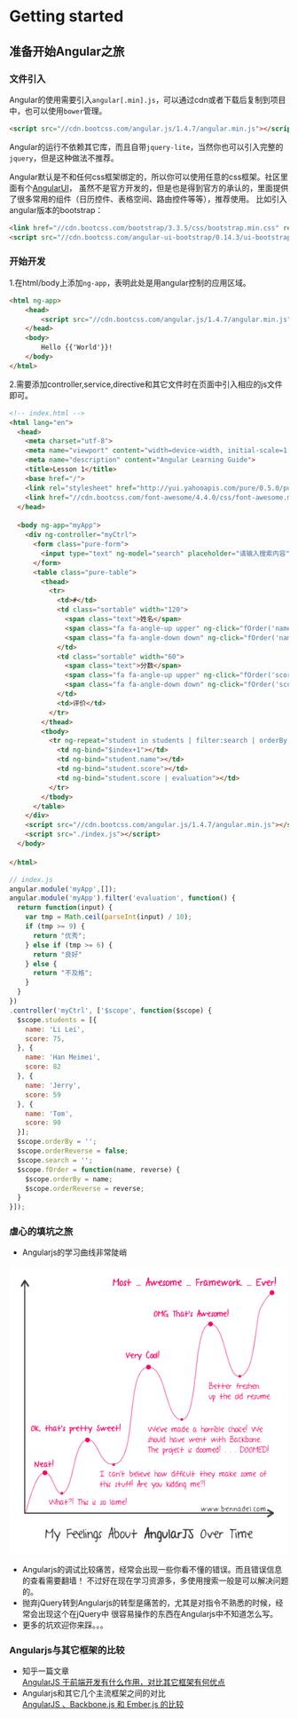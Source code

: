 # Getting started
## 准备开始Angular之旅
### 文件引入
Angular的使用需要引入`angular[.min].js`，可以通过cdn或者下载后复制到项目中，也可以使用`bower`管理。

```html
<script src="//cdn.bootcss.com/angular.js/1.4.7/angular.min.js"></script>
```

Angular的运行不依赖其它库，而且自带`jquery-lite`，当然你也可以引入完整的`jquery`，但是这种做法不推荐。

Angular默认是不和任何css框架绑定的，所以你可以使用任意的css框架。社区里面有个[AngularUI](https://angular-ui.github.io/)，
虽然不是官方开发的，但是也是得到官方的承认的，里面提供了很多常用的组件（日历控件、表格空间、路由控件等等），推荐使用。
比如引入angular版本的bootstrap：
```html
<link href="//cdn.bootcss.com/bootstrap/3.3.5/css/bootstrap.min.css" rel="stylesheet">
<script src="//cdn.bootcss.com/angular-ui-bootstrap/0.14.3/ui-bootstrap.min.js"></script>
```

### 开始开发
1.在html/body上添加`ng-app`，表明此处是用angular控制的应用区域。

```html
<html ng-app>
    <head>
        <script src="//cdn.bootcss.com/angular.js/1.4.7/angular.min.js"></script>
    </head>
    <body>
        Hello {{'World'}}!
    </body>
</html>
```

2.需要添加controller,service,directive和其它文件时在页面中引入相应的js文件即可。

```html
<!-- index.html -->
<html lang="en">
  <head>
    <meta charset="utf-8">
    <meta name="viewport" content="width=device-width, initial-scale=1.0">
    <meta name="description" content="Angular Learning Guide">
    <title>Lesson 1</title>
    <base href="/">
    <link rel="stylesheet" href="http://yui.yahooapis.com/pure/0.5.0/pure-min.css">
    <link href="//cdn.bootcss.com/font-awesome/4.4.0/css/font-awesome.min.css" rel="stylesheet">
  </head>

  <body ng-app="myApp">
    <div ng-controller="myCtrl">
      <form class="pure-form">
        <input type="text" ng-model="search" placeholder="请输入搜索内容">
      </form>
      <table class="pure-table">
        <thead>
          <tr>
            <td>#</td>
            <td class="sortable" width="120">
              <span class="text">姓名</span>
              <span class="fa fa-angle-up upper" ng-click="fOrder('name',false)"></span>
              <span class="fa fa-angle-down down" ng-click="fOrder('name',true)"></span>
            </td>
            <td class="sortable" width="60">
              <span class="text">分数</span>
              <span class="fa fa-angle-up upper" ng-click="fOrder('score',false)"></span>
              <span class="fa fa-angle-down down" ng-click="fOrder('score',true)"></span>
            </td>
            <td>评价</td>
          </tr>
        </thead>
        <tbody>
          <tr ng-repeat="student in students | filter:search | orderBy:orderBy:orderReverse">
            <td ng-bind="$index+1"></td>
            <td ng-bind="student.name"></td>
            <td ng-bind="student.score"></td>
            <td ng-bind="student.score | evaluation"></td>
          </tr>
        </tbody>
      </table>
    </div>
    <script src="//cdn.bootcss.com/angular.js/1.4.7/angular.min.js"></script>
    <script src="./index.js"></script>
  </body>

</html>
```

```js
// index.js
angular.module('myApp',[]);
angular.module('myApp').filter('evaluation', function() {
  return function(input) {
    var tmp = Math.ceil(parseInt(input) / 10);
    if (tmp >= 9) {
      return "优秀";
    } else if (tmp >= 6) {
      return "良好"
    } else {
      return "不及格";
    }
  }
})
.controller('myCtrl', ['$scope', function($scope) {
  $scope.students = [{
    name: 'Li Lei',
    score: 75,
  }, {
    name: 'Han Meimei',
    score: 82
  }, {
    name: 'Jerry',
    score: 59
  }, {
    name: 'Tom',
    score: 90
  }];
  $scope.orderBy = '';
  $scope.orderReverse = false;
  $scope.search = '';
  $scope.fOrder = function(name, reverse) {
    $scope.orderBy = name;
    $scope.orderReverse = reverse;
  }
}]);
```

### 虐心的填坑之旅
- Angularjs的学习曲线非常陡峭

![学习曲线](./image/learning-curve.png)

- Angularjs的调试比较痛苦，经常会出现一些你看不懂的错误。而且错误信息的查看需要翻墙！
不过好在现在学习资源多，多使用搜索一般是可以解决问题的。
- 抛弃jQuery转到Angularjs的转型是痛苦的，尤其是对指令不熟悉的时候，经常会出现这个在jQuery中
很容易操作的东西在Angularjs中不知道怎么写。
- 更多的坑欢迎你来踩。。。

### Angularjs与其它框架的比较
- 知乎一篇文章  
[AngularJS 于前端开发有什么作用，对比其它框架有何优点](http://www.zhihu.com/question/22079371)
- Angularjs和其它几个主流框架之间的对比  
[AngularJS 、Backbone.js 和 Ember.js 的比较](http://www.oschina.net/translate/javascript-framework-comparison)
